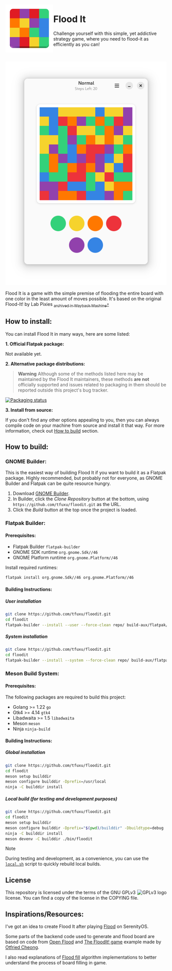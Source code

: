 <img src="data/icons/hicolor/scalable/apps/io.github.tfuxu.floodit.svg" align="left" height="150px" vspace="10px">

# Flood It

Challenge yourself with this simple, yet addictive strategy game, where you need to flood-it as efficiently as you can!

<br>

<div align="center">

![screenshot-1](data/screenshots/screenshot-2.png)

</div>

Flood It is a game with the simple premise of flooding the entire board with one color in the least amount of moves possible. It's based on the original Flood-It! by Lab Pixies [<sub>archived in Wayback Machine<sup>↗</sup></sub>](https://web.archive.org/web/20101226202442/http://www.labpixies.com/gadget_page.php?id=10&platform_id=0)

## How to install:
You can install Flood It in many ways, here are some listed:

**1. Official Flatpak package:**

Not available yet.

<!--<a href='https://flathub.org/apps/details/io.github.tfuxu.floodit'>
  <img width='192' alt='Download on Flathub' src='https://flathub.org/api/badge?svg&locale=en'/>
</a><br>-->

**2. Alternative package distributions:**
> **Warning**
> Although some of the methods listed here may be maintained by the Flood It maintainers, these methods **are not** officially supported and issues related to packaging in them should be reported outside this project's bug tracker.

<a href="https://repology.org/project/floodit/versions">
    <img src="https://repology.org/badge/vertical-allrepos/floodit.svg" alt="Packaging status">
</a>

**3. Install from source:**

If you don't find any other options appealing to you, then you can always compile code on your machine from source and install it that way. For more information, check out [How to build](#how-to-build) section.

## How to build:

### GNOME Builder:
This is the easiest way of building Flood It if you want to build it as a Flatpak package. Highly recommended, but probably not for everyone, as GNOME Builder and Flatpak can be quite resource hungry.

1. Download [GNOME Builder](https://flathub.org/apps/details/org.gnome.Builder).
2. In Builder, click the _Clone Repository_ button at the bottom, using `https://github.com/tfuxu/floodit.git` as the URL.
3. Click the _Build_ button at the top once the project is loaded.

### Flatpak Builder:

#### Prerequisites:

- Flatpak Builder `flatpak-builder`
- GNOME SDK runtime `org.gnome.Sdk//46`
- GNOME Platform runtime `org.gnome.Platform//46`

Install required runtimes:
```sh
flatpak install org.gnome.Sdk//46 org.gnome.Platform//46
```

#### Building Instructions:

##### User installation
```sh
git clone https://github.com/tfuxu/floodit.git
cd floodit
flatpak-builder --install --user --force-clean repo/ build-aux/flatpak/io.github.tfuxu.floodit.json
```

##### System installation
```sh
git clone https://github.com/tfuxu/floodit.git
cd floodit
flatpak-builder --install --system --force-clean repo/ build-aux/flatpak/io.github.tfuxu.floodit.json
```

### Meson Build System:

#### Prerequisites:

The following packages are required to build this project:

- Golang >= 1.22 `go`
- Gtk4 >= 4.14 `gtk4`
- Libadwaita >= 1.5 `libadwaita`
- Meson `meson`
- Ninja `ninja-build`

#### Building Instructions:

##### Global installation

```sh
git clone https://github.com/tfuxu/floodit.git
cd floodit
meson setup builddir
meson configure builddir -Dprefix=/usr/local
ninja -C builddir install
```

##### Local build (for testing and development purposes)

```sh
git clone https://github.com/tfuxu/floodit.git
cd floodit
meson setup builddir
meson configure builddir -Dprefix="$(pwd)/builddir" -Dbuildtype=debug
ninja -C builddir install
meson devenv -C builddir ./bin/floodit
```

> [!NOTE] 
> During testing and development, as a convenience, you can use the [`local.sh`](./local.sh) script to quickly rebuild local builds.

## License
<p>
<img src="https://www.gnu.org/graphics/gplv3-with-text-136x68.png" alt="GPLv3 logo" align="right">
This repository is licensed under the terms of the GNU GPLv3 license. You can find a copy of the license in the COPYING file.
</p>

## Inspirations/Resources:
I've got an idea to create Flood It after playing [Flood](https://man.serenityos.org/man6/Flood.html) on SerenityOS.

Some parts of the backend code used to generate and flood board are based on code from [Open Flood](https://github.com/GunshipPenguin/open_flood) and [The FloodIt! game](https://otfried.org/scala/floodit.html) example made by [Otfried Cheong](https://github.com/otfried/).

I also read explanations of [Flood fill](https://en.wikipedia.org/wiki/Flood_fill) algorithm implementations to better understand the process of board filling in game.
